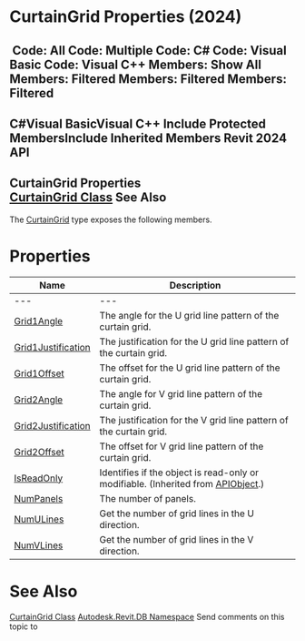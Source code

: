 # CurtainGrid Properties (2024)

﻿
 Code: All Code: Multiple Code: C# Code: Visual Basic Code: Visual C++  Members: Show All Members: Filtered Members: Filtered Members: Filtered   
---  
C#Visual BasicVisual C++
Include Protected MembersInclude Inherited Members
Revit 2024 API  
---  
CurtainGrid Properties  
[CurtainGrid Class](5e0d5b7c-aaa1-d299-6fb8-2faa65b1857a.md "CurtainGrid Class") See Also  
---  
The [CurtainGrid](5e0d5b7c-aaa1-d299-6fb8-2faa65b1857a.md "CurtainGrid Class") type exposes the following members.
# Properties
| Name | Description |
| --- | --- |
| --- | --- | --- |
| [Grid1Angle](b0a8ad8c-1729-b3d2-389d-dfca73e0a66b.md "Grid1Angle Property") | The angle for the U grid line pattern of the curtain grid. |
| [Grid1Justification](1302cfec-7591-4e47-5ea3-8cc7ac9afb90.md "Grid1Justification Property") | The justification for the U grid line pattern of the curtain grid. |
| [Grid1Offset](66e6adc1-452c-a9c6-1489-9092f62455aa.md "Grid1Offset Property") | The offset for the U grid line pattern of the curtain grid. |
| [Grid2Angle](11030f5d-fb11-423e-5a00-6e7318eb7fcd.md "Grid2Angle Property") | The angle for V grid line pattern of the curtain grid. |
| [Grid2Justification](06b070e5-0532-e154-68e8-49242b4192ce.md "Grid2Justification Property") | The justification for the V grid line pattern of the curtain grid. |
| [Grid2Offset](6bcb03e8-8925-48b4-44d7-09fc6cdc287c.md "Grid2Offset Property") | The offset for V grid line pattern of the curtain grid. |
| [IsReadOnly](d516bcd2-a3fd-a578-58f6-f1add979bd07.md "IsReadOnly Property") | Identifies if the object is read-only or modifiable. (Inherited from [APIObject](beb86ef5-39ad-3f0d-0cd9-0c929387a2bb.md "APIObject Class").) |
| [NumPanels](b98ff0b0-8d33-8f28-7625-4abf5060ecb2.md "NumPanels Property") | The number of panels. |
| [NumULines](7b186b2e-ccbf-bd63-175a-0cd599598ba4.md "NumULines Property") | Get the number of grid lines in the U direction. |
| [NumVLines](f5fa1b81-3209-ec84-0e07-21ae7cf9c893.md "NumVLines Property") | Get the number of grid lines in the V direction. |

# See Also
[CurtainGrid Class](5e0d5b7c-aaa1-d299-6fb8-2faa65b1857a.md "CurtainGrid Class")
[Autodesk.Revit.DB Namespace](87546ba7-461b-c646-cbb1-2cb8f5bff8b2.md "Autodesk.Revit.DB Namespace")
Send comments on this topic to 